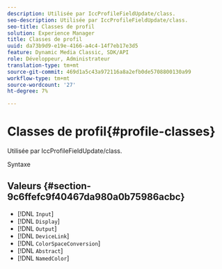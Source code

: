 ```yaml
---
description: Utilisée par IccProfileFieldUpdate/class.
seo-description: Utilisée par IccProfileFieldUpdate/class.
seo-title: Classes de profil
solution: Experience Manager
title: Classes de profil
uuid: da73b9d9-e19e-4166-a4c4-14f7eb17e3d5
feature: Dynamic Media Classic, SDK/API
role: Développeur, Administrateur
translation-type: tm+mt
source-git-commit: 469d1a5c43a972116a8a2efb0de5708800130a99
workflow-type: tm+mt
source-wordcount: '27'
ht-degree: 7%

---
```



# Classes de profil{#profile-classes}

Utilisée par IccProfileFieldUpdate/class.

Syntaxe

## Valeurs {#section-9c6ffefc9f40467da980a0b75986acbc}

* [!DNL `Input`]
* [!DNL `Display`]
* [!DNL `Output`]
* [!DNL `DeviceLink`]
* [!DNL `ColorSpaceConversion`]
* [!DNL `Abstract`]
* [!DNL `NamedColor`]


